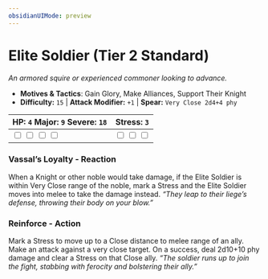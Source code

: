 ```yaml
---
obsidianUIMode: preview
---
```

# Elite Soldier (Tier 2 Standard)

*An armored squire or experienced commoner looking to advance.*

- **Motives & Tactics**: Gain Glory, Make Alliances, Support Their Knight
- **Difficulty:** `15` | **Attack Modifier:** `+1` | **Spear:** `Very Close 2d4+4 phy`

| HP: `4` Major: `9` Severe: `18` | Stress: `3` |
|--|--|
|  <input type="checkbox" unchecked id="97239c82"> <input type="checkbox" unchecked id="87dc6106"> <input type="checkbox" unchecked id="194be530"> <input type="checkbox" unchecked id="919bc90a"> |  <input type="checkbox" unchecked id="6966e6ff"> <input type="checkbox" unchecked id="97b4b660"> <input type="checkbox" unchecked id="0bbe23ef"> |

### Vassal’s Loyalty - Reaction

When a Knight or other noble would take damage, if the Elite Soldier is within Very Close range of the noble, mark a Stress and the Elite Soldier moves into melee to take the damage instead. *“They leap to their liege’s defense, throwing their body on your blow.”*

### Reinforce - Action

Mark a Stress to move up to a Close distance to melee range of an ally. Make an attack against a very close target. On a success, deal 2d10+10 phy damage and clear a Stress on that Close ally. *“The soldier runs up to join the fight, stabbing with ferocity and bolstering their ally.”*



